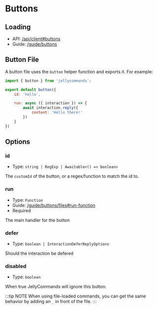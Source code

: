 # Buttons

## Loading

- API: [/api/client#buttons](/api/client#buttons)
- Guide: [/guide/buttons](/guide/buttons/files) 

## Button File

A button file uses the `button` helper function and exports it. For example:

```js
import { button } from 'jellycommands';

export default button({
    id: 'hello',

    run: async ({ interaction }) => {
        await interaction.reply({
            content: 'Hello there!'
        })
    }
})
```

## Options

### id

- Type: `string | RegExp | Awaitable<() => boolean>`

The `customId` of the button, or a regex/function to match the id to.

### run

- Type: `Function`
- Guide: [/guide/buttons/files#run-function](/guide/buttons/files#run-function)
- Required

The main handler for the button

### defer

- Type: `boolean | InteractionDeferReplyOptions`

Should the interaction be defered

### disabled

- Type: `boolean`

When true JellyCommands will ignore this button.

:::tip NOTE
When using file-loaded commands, you can get the same behavior by adding an `_` in front of the file.
:::

